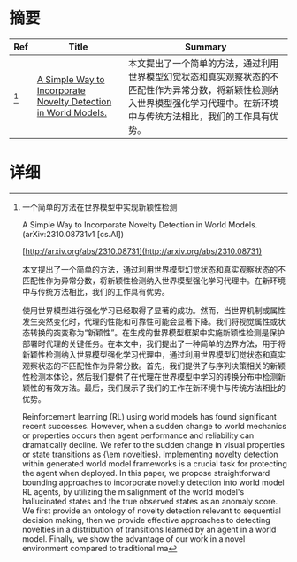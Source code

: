 # 摘要

| Ref | Title | Summary |
| --- | --- | --- |
| [^1] | [A Simple Way to Incorporate Novelty Detection in World Models.](http://arxiv.org/abs/2310.08731) | 本文提出了一个简单的方法，通过利用世界模型幻觉状态和真实观察状态的不匹配性作为异常分数，将新颖性检测纳入世界模型强化学习代理中。在新环境中与传统方法相比，我们的工作具有优势。 |

# 详细

[^1]: 一个简单的方法在世界模型中实现新颖性检测

    A Simple Way to Incorporate Novelty Detection in World Models. (arXiv:2310.08731v1 [cs.AI])

    [http://arxiv.org/abs/2310.08731](http://arxiv.org/abs/2310.08731)

    本文提出了一个简单的方法，通过利用世界模型幻觉状态和真实观察状态的不匹配性作为异常分数，将新颖性检测纳入世界模型强化学习代理中。在新环境中与传统方法相比，我们的工作具有优势。

    

    使用世界模型进行强化学习已经取得了显著的成功。然而，当世界机制或属性发生突然变化时，代理的性能和可靠性可能会显著下降。我们将视觉属性或状态转换的突变称为“新颖性”。在生成的世界模型框架中实施新颖性检测是保护部署时代理的关键任务。在本文中，我们提出了一种简单的边界方法，用于将新颖性检测纳入世界模型强化学习代理中，通过利用世界模型幻觉状态和真实观察状态的不匹配性作为异常分数。首先，我们提供了与序列决策相关的新颖性检测本体论，然后我们提供了在代理在世界模型中学习的转换分布中检测新颖性的有效方法。最后，我们展示了我们的工作在新环境中与传统方法相比的优势。

    Reinforcement learning (RL) using world models has found significant recent successes. However, when a sudden change to world mechanics or properties occurs then agent performance and reliability can dramatically decline. We refer to the sudden change in visual properties or state transitions as {\em novelties}. Implementing novelty detection within generated world model frameworks is a crucial task for protecting the agent when deployed. In this paper, we propose straightforward bounding approaches to incorporate novelty detection into world model RL agents, by utilizing the misalignment of the world model's hallucinated states and the true observed states as an anomaly score. We first provide an ontology of novelty detection relevant to sequential decision making, then we provide effective approaches to detecting novelties in a distribution of transitions learned by an agent in a world model. Finally, we show the advantage of our work in a novel environment compared to traditional ma
    

